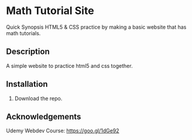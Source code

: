 # Math Tutorial Site
Quick Synopsis HTML5 &amp; CSS practice by making a basic website that has math tutorials.

## Description
A simple website to practice html5 and css together. 

## Installation
1. Download the repo.

## Acknowledgements
Udemy Webdev Course: https://goo.gl/1dGe92
